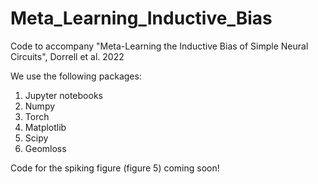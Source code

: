 # Meta_Learning_Inductive_Bias
Code to accompany "Meta-Learning the Inductive Bias of Simple Neural Circuits", Dorrell et al. 2022

We use the following packages:

1. Jupyter notebooks
2. Numpy
3. Torch
4. Matplotlib
5. Scipy
6. Geomloss

Code for the spiking figure (figure 5) coming soon!
